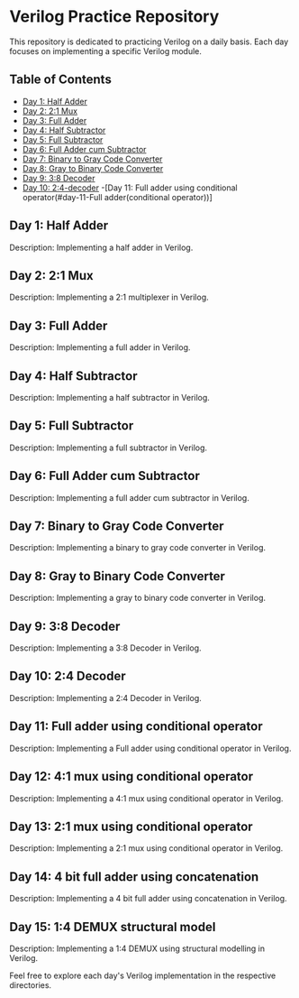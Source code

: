 # Verilog Practice Repository

This repository is dedicated to practicing Verilog on a daily basis. Each day focuses on implementing a specific Verilog module.

## Table of Contents

- [Day 1: Half Adder](#day-1-half-adder)
- [Day 2: 2:1 Mux](#day-2-21-mux)
- [Day 3: Full Adder](#day-3-full-adder)
- [Day 4: Half Subtractor](#day-4-half-subtractor)
- [Day 5: Full Subtractor](#day-5-full-subtractor)
- [Day 6: Full Adder cum Subtractor](#day-6-full-adder-cum-subtractor)
- [Day 7: Binary to Gray Code Converter](#day-7-binary-to-gray-code-converter)
- [Day 8: Gray to Binary Code Converter](#day-8-gray-to-binary-code-converter)
- [Day 9: 3:8 Decoder](#day-10-38-decoder)
- [Day 10: 2:4-decoder](#day-10-24-decoder)
-[Day 11: Full adder using conditional operator(#day-11-Full adder(conditional operator))]

## Day 1: Half Adder

Description: Implementing a half adder in Verilog.

## Day 2: 2:1 Mux

Description: Implementing a 2:1 multiplexer in Verilog.

## Day 3: Full Adder

Description: Implementing a full adder in Verilog.

## Day 4: Half Subtractor

Description: Implementing a half subtractor in Verilog.

## Day 5: Full Subtractor

Description: Implementing a full subtractor in Verilog.

## Day 6: Full Adder cum Subtractor

Description: Implementing a full adder cum subtractor in Verilog.

## Day 7: Binary to Gray Code Converter

Description: Implementing a binary to gray code converter in Verilog.

## Day 8: Gray to Binary Code Converter

Description: Implementing a gray to binary code converter in Verilog.

## Day 9: 3:8 Decoder

Description: Implementing a  3:8 Decoder in Verilog.

## Day 10: 2:4 Decoder

Description: Implementing a 2:4 Decoder in Verilog.

## Day 11:  Full adder using conditional operator

Description: Implementing a  Full adder using conditional operator in Verilog.

## Day 12:  4:1 mux using conditional operator

Description: Implementing a 4:1 mux using conditional operator in Verilog.

## Day 13:  2:1 mux using conditional operator
Description: Implementing a 2:1 mux using conditional operator in Verilog.

## Day 14:  4 bit full adder using concatenation
Description: Implementing a 4 bit full adder using concatenation in Verilog.

## Day 15:  1:4 DEMUX structural model
Description: Implementing a 1:4 DEMUX using structural modelling  in Verilog.

Feel free to explore each day's Verilog implementation in the respective directories.

